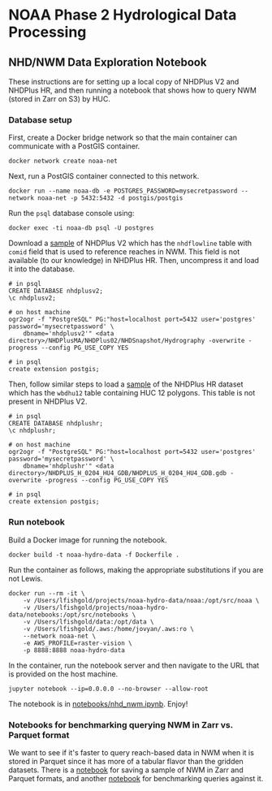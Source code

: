 # NOAA Phase 2 Hydrological Data Processing

## NHD/NWM Data Exploration Notebook

These instructions are for setting up a local copy of NHDPlus V2 and NHDPlus HR, and then running a notebook that shows how to query NWM (stored in Zarr on S3) by HUC.

### Database setup

First, create a Docker bridge network so that the main container can communicate with a PostGIS container.

```
docker network create noaa-net
```

Next, run a PostGIS container connected to this network.

```
docker run --name noaa-db -e POSTGRES_PASSWORD=mysecretpassword --network noaa-net -p 5432:5432 -d postgis/postgis
```

Run the `psql` database console using:

```
docker exec -ti noaa-db psql -U postgres
```

Download a [sample](https://edap-ow-data-commons.s3.amazonaws.com/NHDPlusV21/Data/NHDPlusMA/NHDPlusV21_MA_02_NHDSnapshot_04.7z) of NHDPlus V2 which has the `nhdflowline` table with `comid` field that is used to reference reaches in NWM. This field is not available (to our knowledge) in NHDPlus HR. Then, uncompress it and load it into the database.

```
# in psql
CREATE DATABASE nhdplusv2;
\c nhdplusv2;

# on host machine
ogr2ogr -f "PostgreSQL" PG:"host=localhost port=5432 user='postgres' password='mysecretpassword' \
    dbname='nhdplusv2'" <data directory>/NHDPlusMA/NHDPlus02/NHDSnapshot/Hydrography -overwrite -progress --config PG_USE_COPY YES

# in psql
create extension postgis;
```

Then, follow similar steps to load a [sample](https://prd-tnm.s3.amazonaws.com/StagedProducts/Hydrography/NHDPlusHR/Beta/GDB/NHDPLUS_H_0204_HU4_GDB.zip) of the NHDPlus HR dataset which has the `wbdhu12` table containing HUC 12 polygons. This table is not present in NHDPlus V2. 

```
# in psql
CREATE DATABASE nhdplushr;
\c nhdplushr;

# on host machine
ogr2ogr -f "PostgreSQL" PG:"host=localhost port=5432 user='postgres' password='mysecretpassword' \
    dbname='nhdplushr'" <data directory>/NHDPLUS_H_0204_HU4_GDB/NHDPLUS_H_0204_HU4_GDB.gdb -overwrite -progress --config PG_USE_COPY YES

# in psql
create extension postgis;
```

### Run notebook

Build a Docker image for running the notebook.

```
docker build -t noaa-hydro-data -f Dockerfile .
```

Run the container as follows, making the appropriate substitutions if you are not Lewis.

```
docker run --rm -it \
    -v /Users/lfishgold/projects/noaa-hydro-data/noaa:/opt/src/noaa \
    -v /Users/lfishgold/projects/noaa-hydro-data/notebooks:/opt/src/notebooks \
    -v /Users/lfishgold/data:/opt/data \
    -v /Users/lfishgold/.aws:/home/jovyan/.aws:ro \
    --network noaa-net \
    -e AWS_PROFILE=raster-vision \
    -p 8888:8888 noaa-hydro-data
```

In the container, run the notebook server and then navigate to the URL that is provided on the host machine.

```
jupyter notebook --ip=0.0.0.0 --no-browser --allow-root
```

The notebook is in [notebooks/nhd_nwm.ipynb](notebooks/nhd_nwm.ipynb). Enjoy!

### Notebooks for benchmarking querying NWM in Zarr vs. Parquet format

We want to see if it's faster to query reach-based data in NWM when it is stored in Parquet since it has more of a tabular flavor than the gridden datasets. There is a [notebook](notebooks/save_nwm_sample.ipynb) for saving a sample of NWM in Zarr and Parquet formats, and another [notebook](notebooks/benchmark_zarr_parquet.ipynb) for benchmarking queries against it.